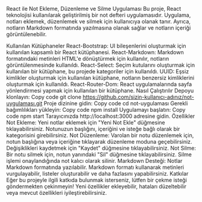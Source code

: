 React ile Not Ekleme, Düzenleme ve Silme Uygulaması
Bu proje, React teknolojisi kullanılarak geliştirilmiş bir not defteri uygulamasıdır. Uygulama, notları eklemek, düzenlemek ve silmek için kullanıcıya olanak tanır. Ayrıca, notların Markdown formatında yazılmasına olanak sağlar ve notların içeriği görüntülenebilir.

Kullanılan Kütüphaneler
React-Bootstrap: UI bileşenlerini oluşturmak için kullanılan kapsamlı bir React kütüphanesi.
React-Markdown: Markdown formatındaki metinleri HTML'e dönüştürmek için kullanılır, notların görüntülenmesinde kullanıldı.
React-Select: Seçim kutularını oluşturmak için kullanılan bir kütüphane, bu projede kategoriler için kullanıldı.
UUID: Eşsiz kimlikler oluşturmak için kullanılan kütüphane, notların benzersiz kimliklerini oluşturmak için kullanıldı.
React-Router-Dom: React uygulamalarında sayfa yönlendirmesi yapmak için kullanılan bir kütüphane.
Nasıl Çalıştırılır
Depoyu klonlayın:
Copy code
git clone https://github.com/sizin-kullanıcı-adınız/not-uygulaması.git
Proje dizinine gidin:
Copy code
cd not-uygulaması
Gerekli bağımlılıkları yükleyin:
Copy code
npm install
Uygulamayı başlatın:
Copy code
npm start
Tarayıcınızda http://localhost:3000 adresine gidin.
Özellikler
Not Ekleme: Yeni notlar eklemek için "Yeni Not Ekle" düğmesine tıklayabilirsiniz. Notunuzun başlığını, içeriğini ve isteğe bağlı olarak bir kategorisini girebilirsiniz.
Not Düzenleme: Varolan bir notu düzenlemek için, notun başlığına veya içeriğine tıklayarak düzenleme moduna geçebilirsiniz. Değişiklikleri kaydetmek için "Kaydet" düğmesine tıklayabilirsiniz.
Not Silme: Bir notu silmek için, notun yanındaki "Sil" düğmesine tıklayabilirsiniz. Silme işlemi onaylandığında not kalıcı olarak silinir.
Markdown Desteği: Notlar Markdown formatında yazılabilir. Markdown formatı kullanarak metinleri vurgulayabilir, listeler oluşturabilir ve daha fazlasını yapabilirsiniz.
Katkılar
Eğer bu projeyle ilgili katkıda bulunmak isterseniz, lütfen bir çekme isteği göndermekten çekinmeyin! Yeni özellikler ekleyebilir, hataları düzeltebilir veya mevcut özellikleri iyileştirebilirsiniz.
